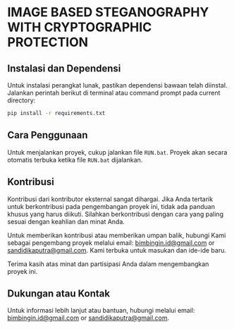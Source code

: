 # IMAGE BASED STEGANOGRAPHY WITH CRYPTOGRAPHIC PROTECTION

## Instalasi dan Dependensi

Untuk instalasi perangkat lunak, pastikan dependensi bawaan telah diinstal. Jalankan perintah berikut di terminal atau command prompt pada current directory:

```bash
pip install -r requirements.txt
```

## Cara Penggunaan

Untuk menjalankan proyek, cukup jalankan file `RUN.bat`. Proyek akan secara otomatis terbuka ketika file `RUN.bat` dijalankan.

## Kontribusi

Kontribusi dari kontributor eksternal sangat dihargai. Jika Anda tertarik untuk berkontribusi pada pengembangan proyek ini, tidak ada panduan khusus yang harus diikuti. Silahkan berkontribusi dengan cara yang paling sesuai dengan keahlian dan minat Anda.

Untuk memberikan kontribusi atau memberikan umpan balik, hubungi Kami sebagai pengembang proyek melalui email: bimbingin.id@gmail.com or sandidikaputra@gmail.com. Kami terbuka untuk masukan dan ide-ide baru.

Terima kasih atas minat dan partisipasi Anda dalam mengembangkan proyek ini.

## Dukungan atau Kontak

Untuk informasi lebih lanjut atau bantuan, hubungi melalui email: bimbingin.id@gmail.com or sandidikaputra@gmail.com.
